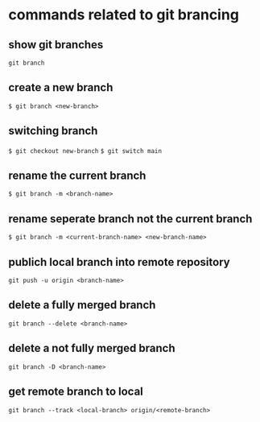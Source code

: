 # commands related to git brancing


## show git branches
`git branch`

## create a new branch
`$ git branch <new-branch>`

## switching branch
`$ git checkout new-branch`
`$ git switch main`

## rename the current branch
`$ git branch -m <branch-name>`

## rename seperate branch not the current branch
`$ git branch -m <current-branch-name> <new-branch-name>`

## publich local branch into remote repository
`git push -u origin <branch-name>`

## delete a fully merged branch
`git branch --delete <branch-name>`

## delete a not fully merged branch
`git branch -D <branch-name>`

## get remote branch to local
`git branch --track <local-branch> origin/<remote-branch>` 
